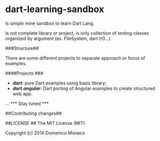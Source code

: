 dart-learning-sandbox
=====================

Is simple mine sandbox to learn Dart Lang.

Is not complete library or project, is only collection of testing classes organized by argument (ex. FileSystem, dart I/O...)

###Structure##

There are some different projects to separate approach or focus of examples.

####Projects ###
* ***dart:*** pure Dart examples using basic library;
* ***dart.angular:*** Dart porting of Angular examples to create structured web app.

... 
*** Stay tuned ***

##Contributing changes##

##LICENSE ##
The MIT License (MIT)

Copyright (c) 2014 Domenico Monaco